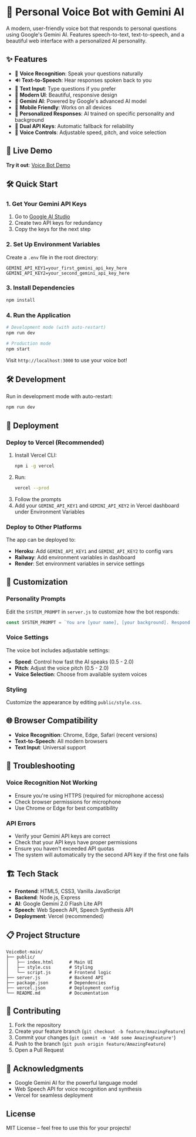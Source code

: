 
# 🧠 Personal Voice Bot with Gemini AI

A modern, user-friendly voice bot that responds to personal questions using Google's Gemini AI. Features speech-to-text, text-to-speech, and a beautiful web interface with a personalized AI personality.

## ✨ Features

- 🎤 **Voice Recognition**: Speak your questions naturally
- 🔊 **Text-to-Speech**: Hear responses spoken back to you
- 💬 **Text Input**: Type questions if you prefer
- 🎨 **Modern UI**: Beautiful, responsive design
- 🤖 **Gemini AI**: Powered by Google's advanced AI model
- 📱 **Mobile Friendly**: Works on all devices
- 🎯 **Personalized Responses**: AI trained on specific personality and background
- 🔄 **Dual API Keys**: Automatic fallback for reliability
- 🎵 **Voice Controls**: Adjustable speed, pitch, and voice selection

## 🚀 Live Demo

**Try it out**: [Voice Bot Demo](https://voice-bot-main-2trfuh762-anewdevls-projects.vercel.app)

## 🛠️ Quick Start

### 1. Get Your Gemini API Keys

1. Go to [Google AI Studio](https://makersuite.google.com/app/apikey)
2. Create two API keys for redundancy
3. Copy the keys for the next step

### 2. Set Up Environment Variables

Create a `.env` file in the root directory:

```env
GEMINI_API_KEY1=your_first_gemini_api_key_here
GEMINI_API_KEY2=your_second_gemini_api_key_here
```

### 3. Install Dependencies

```bash
npm install
```

### 4. Run the Application

```bash
# Development mode (with auto-restart)
npm run dev

# Production mode
npm start
```

Visit `http://localhost:3000` to use your voice bot!

## 🛠️ Development

Run in development mode with auto-restart:

```bash
npm run dev
```

## 🚀 Deployment

### Deploy to Vercel (Recommended)

1. Install Vercel CLI:  
   ```bash
   npm i -g vercel
   ```
2. Run:  
   ```bash
   vercel --prod
   ```
3. Follow the prompts
4. Add your `GEMINI_API_KEY1` and `GEMINI_API_KEY2` in Vercel dashboard under Environment Variables

### Deploy to Other Platforms

The app can be deployed to:

- **Heroku**: Add `GEMINI_API_KEY1` and `GEMINI_API_KEY2` to config vars
- **Railway**: Add environment variables in dashboard
- **Render**: Set environment variables in service settings

## 🎯 Customization

### Personality Prompts

Edit the `SYSTEM_PROMPT` in `server.js` to customize how the bot responds:

```javascript
const SYSTEM_PROMPT = `You are [your name], [your background]. Respond casually like chatting with a friend, 2-3 sentences max.`
```

### Voice Settings

The voice bot includes adjustable settings:

- **Speed**: Control how fast the AI speaks (0.5 - 2.0)
- **Pitch**: Adjust the voice pitch (0.5 - 2.0)
- **Voice Selection**: Choose from available system voices

### Styling

Customize the appearance by editing `public/style.css`.

## 🌐 Browser Compatibility

- **Voice Recognition**: Chrome, Edge, Safari (recent versions)
- **Text-to-Speech**: All modern browsers
- **Text Input**: Universal support

## 🔧 Troubleshooting

### Voice Recognition Not Working

- Ensure you're using HTTPS (required for microphone access)
- Check browser permissions for microphone
- Use Chrome or Edge for best compatibility

### API Errors

- Verify your Gemini API keys are correct
- Check that your API keys have proper permissions
- Ensure you haven't exceeded API quotas
- The system will automatically try the second API key if the first one fails

## 🏗️ Tech Stack

- **Frontend**: HTML5, CSS3, Vanilla JavaScript
- **Backend**: Node.js, Express
- **AI**: Google Gemini 2.0 Flash Lite API
- **Speech**: Web Speech API, Speech Synthesis API
- **Deployment**: Vercel (recommended)

## 📋 Project Structure

```
VoiceBot-main/
├── public/
│   ├── index.html      # Main UI
│   ├── style.css       # Styling
│   └── script.js       # Frontend logic
├── server.js           # Backend API
├── package.json        # Dependencies
├── vercel.json         # Deployment config
└── README.md           # Documentation
```

## 🤝 Contributing

1. Fork the repository
2. Create your feature branch (`git checkout -b feature/AmazingFeature`)
3. Commit your changes (`git commit -m 'Add some AmazingFeature'`)
4. Push to the branch (`git push origin feature/AmazingFeature`)
5. Open a Pull Request

## 🙏 Acknowledgments

- Google Gemini AI for the powerful language model
- Web Speech API for voice recognition and synthesis
- Vercel for seamless deployment

## License

MIT License – feel free to use this for your projects!
